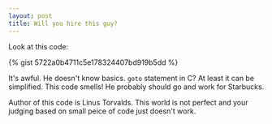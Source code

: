 ```yaml
---
layout: post
title: Will you hire this guy?
---
```


Look at this code:

{% gist 5722a0b4711c5e178324407bd919b5dd %}

It's awful. He doesn't know basics. `goto` statement in C? At least it can be simplified. This code smells! He probably should go and work for Starbucks.

Author of this code is Linus Torvalds. This world is not perfect and your judging based on small peice of code just doesn't work.
